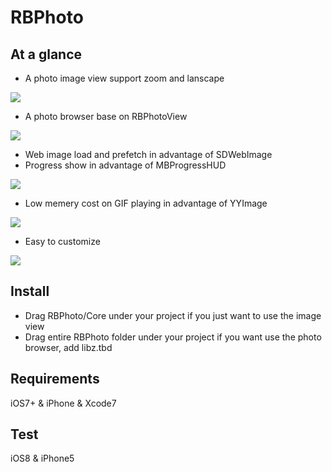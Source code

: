 # RBPhoto
## At a glance
* A photo image view support zoom and lanscape
 
![](http://upload-images.jianshu.io/upload_images/855492-3464b444d3deaa4b.gif)
	
* A photo browser base on RBPhotoView

![](http://upload-images.jianshu.io/upload_images/855492-56dd4883cf1b6a4b.gif)
	
* Web image load and prefetch in advantage of SDWebImage
* Progress show in advantage of MBProgressHUD

![](http://upload-images.jianshu.io/upload_images/855492-6aba21b0568d2900.gif)
	
* Low memery cost on GIF playing in advantage of YYImage

![](http://upload-images.jianshu.io/upload_images/855492-9e35d7ac2f1eac2c.gif)

* Easy to customize

![](http://upload-images.jianshu.io/upload_images/855492-746744c594a9a7c0.gif)

## Install
* Drag RBPhoto/Core under your project if you just want to use the image view
* Drag entire RBPhoto folder under your project if you want use the photo browser, add libz.tbd

## Requirements
iOS7+ & iPhone & Xcode7

## Test
iOS8 & iPhone5